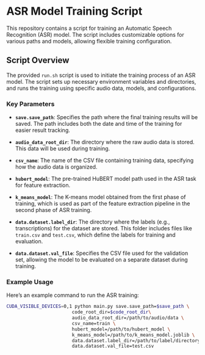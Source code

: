 # ASR Model Training Script

This repository contains a script for training an Automatic Speech Recognition (ASR) model. The script includes customizable options for various paths and models, allowing flexible training configuration.

## Script Overview

The provided `run.sh` script is used to initiate the training process of an ASR model. The script sets up necessary environment variables and directories, and runs the training using specific audio data, models, and configurations.

### Key Parameters

- **`save.save_path`**: Specifies the path where the final training results will be saved. The path includes both the date and time of the training for easier result tracking.

- **`audio_data_root_dir`**: The directory where the raw audio data is stored. This data will be used during training.

- **`csv_name`**: The name of the CSV file containing training data, specifying how the audio data is organized.

- **`hubert_model`**: The pre-trained HuBERT model path used in the ASR task for feature extraction.

- **`k_means_model`**: The K-means model obtained from the first phase of training, which is used as part of the feature extraction pipeline in the second phase of ASR training.

- **`data.dataset.label_dir`**: The directory where the labels (e.g., transcriptions) for the dataset are stored. This folder includes files like `train.csv` and `test.csv`, which define the labels for training and evaluation.

- **`data.dataset.val_file`**: Specifies the CSV file used for the validation set, allowing the model to be evaluated on a separate dataset during training.

### Example Usage

Here’s an example command to run the ASR training:

```bash
CUDA_VISIBLE_DEVICES=0,1 python main.py save.save_path=$save_path \
                        code_root_dir=$code_root_dir\
                        audio_data_root_dir=/path/to/audio/data \
                        csv_name=train \
                        hubert_model=/path/to/hubert_model \
                        k_means_model=/path/to/k_means_model.joblib \
                        data.dataset.label_dir=/path/to/label/directory \
                        data.dataset.val_file=test.csv
